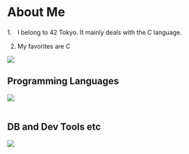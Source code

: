# About Me

1.　I belong to 42 Tokyo. It mainly deals with the C language.

2. My favorites are C


![](https://github-readme-stats.vercel.app/api/top-langs?username=yoshiddddd&show_icons=true&locale=en&layout=compact)

## Programming Languages

<img src="https://skillicons.dev/icons?i=c,js,python,cpp,ruby," /> <br /><br />


## DB and Dev Tools etc

<img src="https://skillicons.dev/icons?i=docker,git,github,vscode,linux,aws,figma,discord" /> <br /><br />
